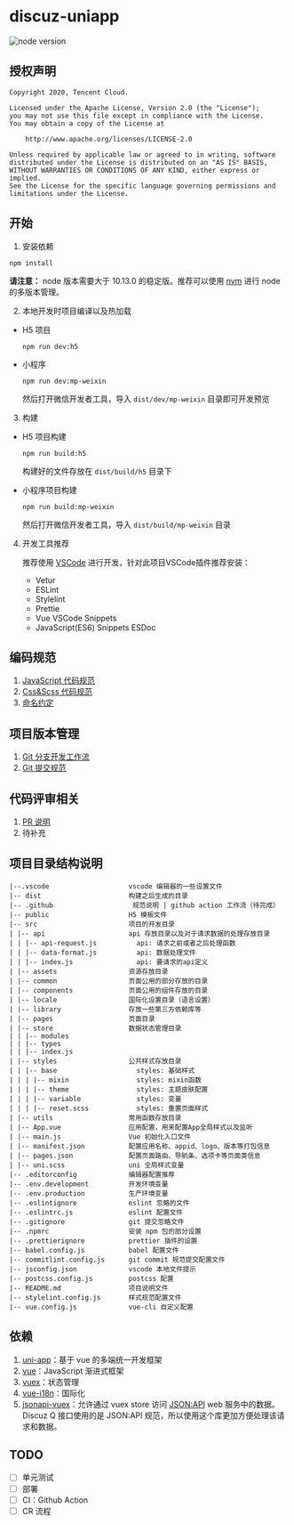 # discuz-uniapp

![node version](https://img.shields.io/badge/node-%3E%3D10.13.0-blue)

## 授权声明

```
Copyright 2020, Tencent Cloud.

Licensed under the Apache License, Version 2.0 (the "License");
you may not use this file except in compliance with the License.
You may obtain a copy of the License at

    http://www.apache.org/licenses/LICENSE-2.0

Unless required by applicable law or agreed to in writing, software
distributed under the License is distributed on an "AS IS" BASIS,
WITHOUT WARRANTIES OR CONDITIONS OF ANY KIND, either express or implied.
See the License for the specific language governing permissions and
limitations under the License.
```

## 开始

1. 安装依赖
  ```
  npm install
  ```

**请注意：** node 版本需要大于 10.13.0 的稳定版。推荐可以使用 [nvm](https://github.com/nvm-sh/nvm) 进行 node 的多版本管理。

2. 本地开发时项目编译以及热加载
- H5 项目
  ```
  npm run dev:h5
  ```

- 小程序
  ```
  npm run dev:mp-weixin
  ```

  然后打开微信开发者工具，导入 `dist/dev/mp-weixin` 目录即可开发预览

3. 构建
- H5 项目构建
  ```
  npm run build:h5
  ```
  构建好的文件存放在 `dist/build/h5` 目录下

- 小程序项目构建
  ```
  npm run build:mp-weixin
  ```

  然后打开微信开发者工具，导入 `dist/build/mp-weixin` 目录

4. 开发工具推荐

    推荐使用 [VSCode](https://code.visualstudio.com/) 进行开发，针对此项目VSCode插件推荐安装：
   - Vetur
   - ESLint
   - Stylelint
   - Prettie
   - Vue VSCode Snippets
   - JavaScript(ES6) Snippets ESDoc

## 编码规范

1. [JavaScript 代码规范](./.github/JAVASCRIPT_STYLE.md)
2. [Css&Scss 代码规范](./.github/CSS_STYLE.md)
3. [命名约定](./.github/NAMING.md)

## 项目版本管理
1. [Git 分支开发工作流](./.github/GIT_BRANCH_FLOW.md)
2. [Git 提交规范](./.github/COMMIT_STYLE.md)

## 代码评审相关
1. [PR 说明](./.github/PR_TML.md)
2. 待补充

## 项目目录结构说明
```
|--.vscode                    vscode 编辑器的一些设置文件
|-- dist                      构建之后生成的目录
|-- .github                    规范说明 | github action 工作流（待完成）
|-- public                    H5 模板文件
|-- src                       项目的开发目录
| |-- api                     api 存放目录以及对于请求数据的处理存放目录
| | |-- api-request.js          api: 请求之前或者之后处理函数
| | |-- data-format.js          api: 数据处理文件
| | |-- index.js                api: 要请求的api定义
| |-- assets                  资源存放目录
| |-- common                  页面公用的部分存放的目录
| |-- components              页面公用的组件存放的目录
| |-- locale                  国际化设置目录（语言设置）
| |-- library                 存放一些第三方依赖库等
| |-- pages                   页面目录
| |-- store                   数据状态管理目录
| | |-- modules
| | |-- types
| | |-- index.js
| |-- styles                  公共样式存放目录
| | |-- base                    styles: 基础样式
| | | |-- mixin                 styles: mixin函数
| | | |-- theme                 styles: 主题皮肤配置
| | | |-- variable              styles: 变量
| | | |-- reset.scss            styles: 重置页面样式
| |-- utils                   常用函数存放目录
| |-- App.vue                 应用配置，用来配置App全局样式以及监听
| |-- main.js                 Vue 初始化入口文件
| |-- manifest.json           配置应用名称、appid、logo、版本等打包信息
| |-- pages.json              配置页面路由、导航条、选项卡等页面类信息
| |-- uni.scss                uni 全局样式变量
|-- .editorconfig             编辑器配置推荐
|-- .env.development          开发环境变量
|-- .env.production           生产环境变量
|-- .eslintignore             eslint 忽略的文件
|-- .eslintrc.js              eslint 配置文件
|-- .gitignore                git 提交忽略文件
|-- .npmrc                    安装 npm 包的部分设置
|-- .prettierignore           prettier 插件的设置
|-- babel.config.js           babel 配置文件
|-- commitlint.config.js      git commit 规范提交配置文件
|-- jsconfig.json             vscode 本地文件提示
|-- postcss.config.js         postcss 配置
|-- README.md                 项目说明文件
|-- stylelint.config.js       样式规范配置文件
|-- vue.config.js             vue-cli 自定义配置
```

## 依赖
1. [uni-app](https://uniapp.dcloud.io/)：基于 vue 的多端统一开发框架
2. [vue](https://cn.vuejs.org/index.html)：JavaScript 渐进式框架
3. [vuex](https://vuex.vuejs.org/zh/)：状态管理
4. [vue-i18n](https://kazupon.github.io/vue-i18n/zh/)：国际化
5. [jsonapi-vuex](https://github.com/mrichar1/jsonapi-vuex)：允许通过 vuex store 访问 [JSON:API](https://jsonapi.org/) web 服务中的数据。Discuz Q 接口使用的是 JSON:API 规范，所以使用这个库更加方便处理该请求和数据。

## TODO

- [ ] 单元测试
- [ ] 部署
- [ ] CI：Github Action
- [ ] CR 流程
